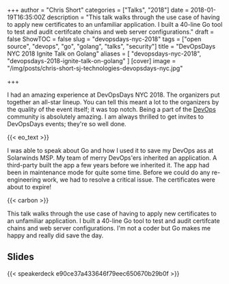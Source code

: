 +++
author = "Chris Short"
categories = ["Talks", "2018"]
date = 2018-01-19T16:35:00Z
description = "This talk walks through the use case of having to apply new certificates to an unfamiliar application. I built a 40-line Go tool to test and audit certifcate chains and web server configurations."
draft = false
ShowTOC = false
slug = "devopsdays-nyc-2018"
tags = ["open source", "devops", "go", "golang", "talks", "security"]
title = "DevOpsDays NYC 2018 Ignite Talk on Golang"
aliases = [
    "devopsdays-nyc-2018",
    "devopsdays-2018-ignite-talk-on-golang"
]
[cover]
image = "/img/posts/chris-short-sj-technologies-devopsdays-nyc.jpg"

+++

I had an amazing experience at DevOpsDays NYC 2018. The organizers put together an all-star lineup. You can tell this meant a lot to the organizers by the quality of the event itself; it was top notch. Being a part of the [DevOps](https://devopsish.com) community is absolutely amazing. I am always thrilled to get invites to DevOpsDays events; they're so well done.

{{< eo_text >}}

I was able to speak about Go and how I used it to save my DevOps ass at Solarwinds MSP. My team of merry DevOps'ers inherited an application. A third-party built the app a few years before we inherited it. The app had been in maintenance mode for quite some time. Before we could do any re-engineering work, we had to resolve a critical issue. The certificates were about to expire!

{{< carbon >}}

This talk walks through the use case of having to apply new certificates to an unfamiliar application. I built a 40-line Go tool to test and audit certifcate chains and web server configurations. I'm not a coder but Go makes me happy and really did save the day.

## Slides

{{< speakerdeck e90ce37a433646f79eec650670b29b0f >}}
